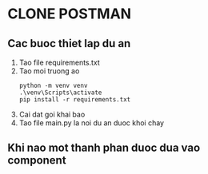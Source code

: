 # CLONE POSTMAN
## Cac buoc thiet lap du an
1. Tao file requirements.txt
2. Tao moi truong ao
   ```
   python -m venv venv
   .\venv\Scripts\activate
   pip install -r requirements.txt
   ```
3. Cai dat goi khai bao
4. Tao file main.py la noi du an duoc khoi chay

## Khi nao mot thanh phan duoc dua vao component